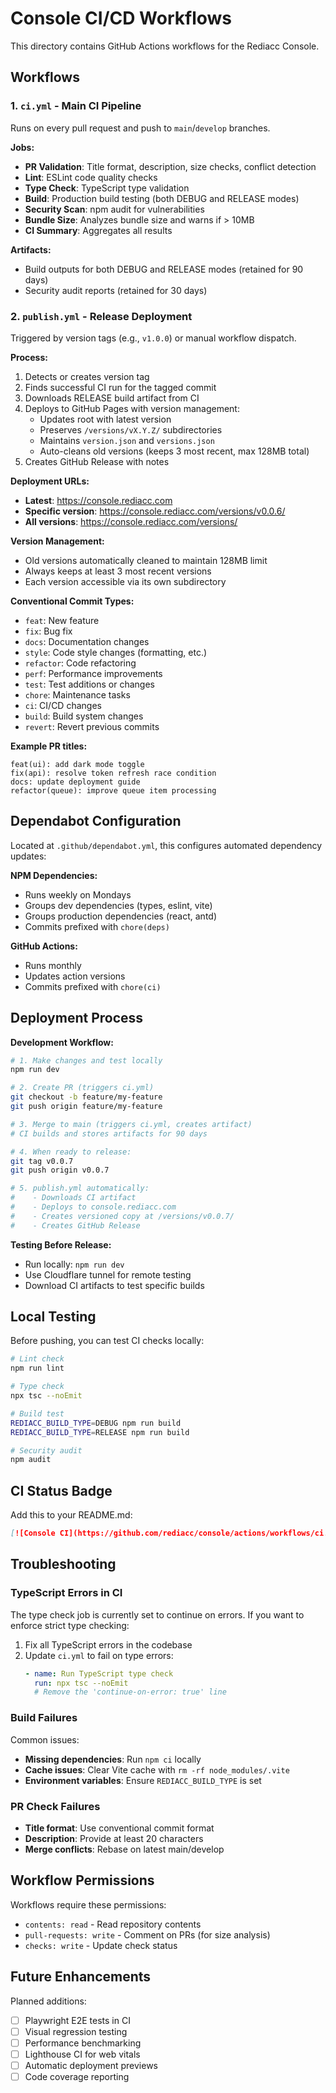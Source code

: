 # Console CI/CD Workflows

This directory contains GitHub Actions workflows for the Rediacc Console.

## Workflows

### 1. `ci.yml` - Main CI Pipeline

Runs on every pull request and push to `main`/`develop` branches.

**Jobs:**
- **PR Validation**: Title format, description, size checks, conflict detection
- **Lint**: ESLint code quality checks
- **Type Check**: TypeScript type validation
- **Build**: Production build testing (both DEBUG and RELEASE modes)
- **Security Scan**: npm audit for vulnerabilities
- **Bundle Size**: Analyzes bundle size and warns if > 10MB
- **CI Summary**: Aggregates all results

**Artifacts:**
- Build outputs for both DEBUG and RELEASE modes (retained for 90 days)
- Security audit reports (retained for 30 days)

### 2. `publish.yml` - Release Deployment

Triggered by version tags (e.g., `v1.0.0`) or manual workflow dispatch.

**Process:**
1. Detects or creates version tag
2. Finds successful CI run for the tagged commit
3. Downloads RELEASE build artifact from CI
4. Deploys to GitHub Pages with version management:
   - Updates root with latest version
   - Preserves `/versions/vX.Y.Z/` subdirectories
   - Maintains `version.json` and `versions.json`
   - Auto-cleans old versions (keeps 3 most recent, max 128MB total)
5. Creates GitHub Release with notes

**Deployment URLs:**
- **Latest**: https://console.rediacc.com
- **Specific version**: https://console.rediacc.com/versions/v0.0.6/
- **All versions**: https://console.rediacc.com/versions/

**Version Management:**
- Old versions automatically cleaned to maintain 128MB limit
- Always keeps at least 3 most recent versions
- Each version accessible via its own subdirectory

**Conventional Commit Types:**
- `feat`: New feature
- `fix`: Bug fix
- `docs`: Documentation changes
- `style`: Code style changes (formatting, etc.)
- `refactor`: Code refactoring
- `perf`: Performance improvements
- `test`: Test additions or changes
- `chore`: Maintenance tasks
- `ci`: CI/CD changes
- `build`: Build system changes
- `revert`: Revert previous commits

**Example PR titles:**
```
feat(ui): add dark mode toggle
fix(api): resolve token refresh race condition
docs: update deployment guide
refactor(queue): improve queue item processing
```

## Dependabot Configuration

Located at `.github/dependabot.yml`, this configures automated dependency updates:

**NPM Dependencies:**
- Runs weekly on Mondays
- Groups dev dependencies (types, eslint, vite)
- Groups production dependencies (react, antd)
- Commits prefixed with `chore(deps)`

**GitHub Actions:**
- Runs monthly
- Updates action versions
- Commits prefixed with `chore(ci)`

## Deployment Process

**Development Workflow:**
```bash
# 1. Make changes and test locally
npm run dev

# 2. Create PR (triggers ci.yml)
git checkout -b feature/my-feature
git push origin feature/my-feature

# 3. Merge to main (triggers ci.yml, creates artifact)
# CI builds and stores artifacts for 90 days

# 4. When ready to release:
git tag v0.0.7
git push origin v0.0.7

# 5. publish.yml automatically:
#    - Downloads CI artifact
#    - Deploys to console.rediacc.com
#    - Creates versioned copy at /versions/v0.0.7/
#    - Creates GitHub Release
```

**Testing Before Release:**
- Run locally: `npm run dev`
- Use Cloudflare tunnel for remote testing
- Download CI artifacts to test specific builds

## Local Testing

Before pushing, you can test CI checks locally:

```bash
# Lint check
npm run lint

# Type check
npx tsc --noEmit

# Build test
REDIACC_BUILD_TYPE=DEBUG npm run build
REDIACC_BUILD_TYPE=RELEASE npm run build

# Security audit
npm audit
```

## CI Status Badge

Add this to your README.md:

```markdown
[![Console CI](https://github.com/rediacc/console/actions/workflows/ci.yml/badge.svg)](https://github.com/rediacc/console/actions/workflows/ci.yml)
```

## Troubleshooting

### TypeScript Errors in CI

The type check job is currently set to continue on errors. If you want to enforce strict type checking:

1. Fix all TypeScript errors in the codebase
2. Update `ci.yml` to fail on type errors:
   ```yaml
   - name: Run TypeScript type check
     run: npx tsc --noEmit
     # Remove the 'continue-on-error: true' line
   ```

### Build Failures

Common issues:
- **Missing dependencies**: Run `npm ci` locally
- **Cache issues**: Clear Vite cache with `rm -rf node_modules/.vite`
- **Environment variables**: Ensure `REDIACC_BUILD_TYPE` is set

### PR Check Failures

- **Title format**: Use conventional commit format
- **Description**: Provide at least 20 characters
- **Merge conflicts**: Rebase on latest main/develop

## Workflow Permissions

Workflows require these permissions:
- `contents: read` - Read repository contents
- `pull-requests: write` - Comment on PRs (for size analysis)
- `checks: write` - Update check status

## Future Enhancements

Planned additions:
- [ ] Playwright E2E tests in CI
- [ ] Visual regression testing
- [ ] Performance benchmarking
- [ ] Lighthouse CI for web vitals
- [ ] Automatic deployment previews
- [ ] Code coverage reporting
